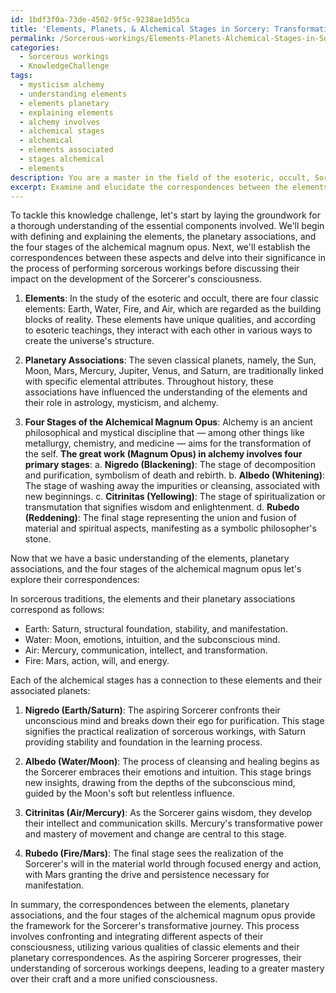 ```yaml
---
id: 1bdf3f0a-73de-4502-9f5c-9238ae1d55ca
title: 'Elements, Planets, & Alchemical Stages in Sorcery: Transformation of the Self'
permalink: /Sorcerous-workings/Elements-Planets-Alchemical-Stages-in-Sorcery-Transformation-of-the-Self/
categories:
  - Sorcerous workings
  - KnowledgeChallenge
tags:
  - mysticism alchemy
  - understanding elements
  - elements planetary
  - explaining elements
  - alchemy involves
  - alchemical stages
  - alchemical
  - elements associated
  - stages alchemical
  - elements
description: You are a master in the field of the esoteric, occult, Sorcerous workings and Education. You are a writer of tests, challenges, textbooks and deep knowledge on Sorcerous workings for initiates and students to gain deep insights and understanding from. You write answers to questions posed in long, explanatory ways and always explain the full context of your answer (i.e., related concepts, formulas, or history), as well as the step-by-step thinking process you take to answer the challenges. Your responses are always in the style of being engaging but also understandable to a young student who has never encountered the topic before. Summarize the key themes, ideas, and conclusions at the end.
excerpt: Examine and elucidate the correspondences between the elements, planetary associations and the four stages of the alchemical magnum opus, in relation to the process of performing sorcerous workings and the subsequent development of the Sorcerer's consciousness.
---
```

To tackle this knowledge challenge, let's start by laying the groundwork for a thorough understanding of the essential components involved. We'll begin with defining and explaining the elements, the planetary associations, and the four stages of the alchemical magnum opus. Next, we'll establish the correspondences between these aspects and delve into their significance in the process of performing sorcerous workings before discussing their impact on the development of the Sorcerer's consciousness. 

1. **Elements**:
In the study of the esoteric and occult, there are four classic elements: Earth, Water, Fire, and Air, which are regarded as the building blocks of reality. These elements have unique qualities, and according to esoteric teachings, they interact with each other in various ways to create the universe's structure.

2. **Planetary Associations**:
The seven classical planets, namely, the Sun, Moon, Mars, Mercury, Jupiter, Venus, and Saturn, are traditionally linked with specific elemental attributes. Throughout history, these associations have influenced the understanding of the elements and their role in astrology, mysticism, and alchemy.

3. **Four Stages of the Alchemical Magnum Opus**:
Alchemy is an ancient philosophical and mystical discipline that — among other things like metallurgy, chemistry, and medicine — aims for the transformation of the self. **The great work (Magnum Opus) in alchemy involves four primary stages**: 
   a. **Nigredo (Blackening)**: The stage of decomposition and purification, symbolism of death and rebirth.
   b. **Albedo (Whitening)**: The stage of washing away the impurities or cleansing, associated with new beginnings.
   c. **Citrinitas (Yellowing)**: The stage of spiritualization or transmutation that signifies wisdom and enlightenment.
   d. **Rubedo (Reddening)**: The final stage representing the union and fusion of material and spiritual aspects, manifesting as a symbolic philosopher's stone.

Now that we have a basic understanding of the elements, planetary associations, and the four stages of the alchemical magnum opus let's explore their correspondences:

In sorcerous traditions, the elements and their planetary associations correspond as follows:
- Earth: Saturn, structural foundation, stability, and manifestation.
- Water: Moon, emotions, intuition, and the subconscious mind.
- Air: Mercury, communication, intellect, and transformation.
- Fire: Mars, action, will, and energy.

Each of the alchemical stages has a connection to these elements and their associated planets:

1. **Nigredo (Earth/Saturn)**: The aspiring Sorcerer confronts their unconscious mind and breaks down their ego for purification. This stage signifies the practical realization of sorcerous workings, with Saturn providing stability and foundation in the learning process.

2. **Albedo (Water/Moon)**: The process of cleansing and healing begins as the Sorcerer embraces their emotions and intuition. This stage brings new insights, drawing from the depths of the subconscious mind, guided by the Moon's soft but relentless influence.

3. **Citrinitas (Air/Mercury)**: As the Sorcerer gains wisdom, they develop their intellect and communication skills. Mercury's transformative power and mastery of movement and change are central to this stage.

4. **Rubedo (Fire/Mars)**: The final stage sees the realization of the Sorcerer's will in the material world through focused energy and action, with Mars granting the drive and persistence necessary for manifestation.

In summary, the correspondences between the elements, planetary associations, and the four stages of the alchemical magnum opus provide the framework for the Sorcerer's transformative journey. This process involves confronting and integrating different aspects of their consciousness, utilizing various qualities of classic elements and their planetary correspondences. As the aspiring Sorcerer progresses, their understanding of sorcerous workings deepens, leading to a greater mastery over their craft and a more unified consciousness.

